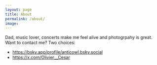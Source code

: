 ```yaml
---
layout: page
title: About
permalink: /about/
image:
---
```


Dad, music lover, concerts make me feel alive and photogrpahy is great.
Want to contact me? Two choices:

* https://bsky.app/profile/anticowl.bsky.social
* https://x.com/Olivier__Cesar

